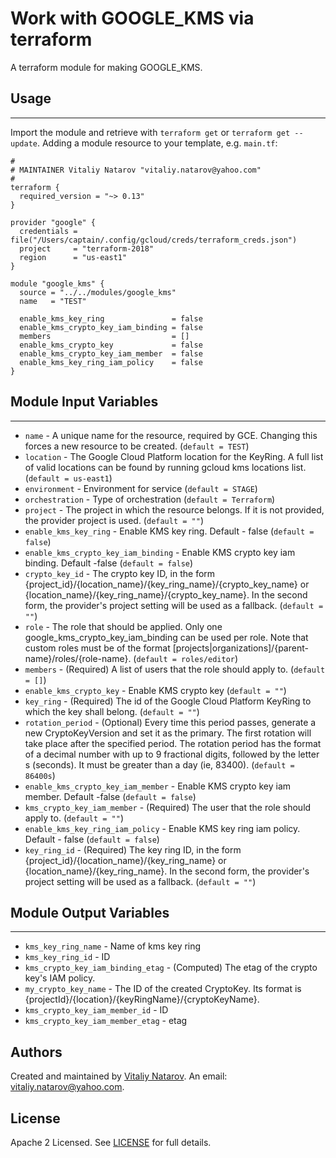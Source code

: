 # Work with GOOGLE_KMS via terraform

A terraform module for making GOOGLE_KMS.


## Usage
----------------------
Import the module and retrieve with ```terraform get``` or ```terraform get --update```. Adding a module resource to your template, e.g. `main.tf`:

```
#
# MAINTAINER Vitaliy Natarov "vitaliy.natarov@yahoo.com"
#
terraform {
  required_version = "~> 0.13"
}

provider "google" {
  credentials = file("/Users/captain/.config/gcloud/creds/terraform_creds.json")
  project     = "terraform-2018"
  region      = "us-east1"
}

module "google_kms" {
  source = "../../modules/google_kms"
  name   = "TEST"

  enable_kms_key_ring               = false
  enable_kms_crypto_key_iam_binding = false
  members                           = []
  enable_kms_crypto_key             = false
  enable_kms_crypto_key_iam_member  = false
  enable_kms_key_ring_iam_policy    = false
}

```

## Module Input Variables
----------------------
- `name` - A unique name for the resource, required by GCE. Changing this forces a new resource to be created. (`default = TEST`)
- `location` - The Google Cloud Platform location for the KeyRing. A full list of valid locations can be found by running gcloud kms locations list. (`default = us-east1`)
- `environment` - Environment for service (`default = STAGE`)
- `orchestration` - Type of orchestration (`default = Terraform`)
- `project` - The project in which the resource belongs. If it is not provided, the provider project is used. (`default = ""`)
- `enable_kms_key_ring` - Enable KMS key ring. Default - false (`default = false`)
- `enable_kms_crypto_key_iam_binding` - Enable KMS crypto key iam binding. Default -false (`default = false`)
- `crypto_key_id` - The crypto key ID, in the form {project_id}/{location_name}/{key_ring_name}/{crypto_key_name} or {location_name}/{key_ring_name}/{crypto_key_name}. In the second form, the provider's project setting will be used as a fallback. (`default = ""`)
- `role` - The role that should be applied. Only one google_kms_crypto_key_iam_binding can be used per role. Note that custom roles must be of the format [projects|organizations]/{parent-name}/roles/{role-name}. (`default = roles/editor`)
- `members` - (Required) A list of users that the role should apply to. (`default = []`)
- `enable_kms_crypto_key` - Enable KMS crypto key (`default = ""`)
- `key_ring` - (Required) The id of the Google Cloud Platform KeyRing to which the key shall belong. (`default = ""`)
- `rotation_period` - (Optional) Every time this period passes, generate a new CryptoKeyVersion and set it as the primary. The first rotation will take place after the specified period. The rotation period has the format of a decimal number with up to 9 fractional digits, followed by the letter s (seconds). It must be greater than a day (ie, 83400). (`default = 86400s`)
- `enable_kms_crypto_key_iam_member` - Enable KMS crypto key iam member. Default -false (`default = false`)
- `kms_crypto_key_iam_member` - (Required) The user that the role should apply to. (`default = ""`)
- `enable_kms_key_ring_iam_policy` - Enable KMS key ring iam policy. Default - false (`default = false`)
- `key_ring_id` - (Required) The key ring ID, in the form {project_id}/{location_name}/{key_ring_name} or {location_name}/{key_ring_name}. In the second form, the provider's project setting will be used as a fallback. (`default = ""`)

## Module Output Variables
----------------------
- `kms_key_ring_name` - Name of kms key ring
- `kms_key_ring_id` - ID
- `kms_crypto_key_iam_binding_etag` - (Computed) The etag of the crypto key's IAM policy.
- `my_crypto_key_name` - The ID of the created CryptoKey. Its format is {projectId}/{location}/{keyRingName}/{cryptoKeyName}.
- `kms_crypto_key_iam_member_id` - ID
- `kms_crypto_key_iam_member_etag` - etag


## Authors

Created and maintained by [Vitaliy Natarov](https://github.com/SebastianUA). An email: [vitaliy.natarov@yahoo.com](vitaliy.natarov@yahoo.com).

## License

Apache 2 Licensed. See [LICENSE](https://github.com/SebastianUA/terraform/blob/master/LICENSE) for full details.
